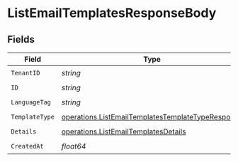 # ListEmailTemplatesResponseBody


## Fields

| Field                                                                                                                  | Type                                                                                                                   | Required                                                                                                               | Description                                                                                                            |
| ---------------------------------------------------------------------------------------------------------------------- | ---------------------------------------------------------------------------------------------------------------------- | ---------------------------------------------------------------------------------------------------------------------- | ---------------------------------------------------------------------------------------------------------------------- |
| `TenantID`                                                                                                             | *string*                                                                                                               | :heavy_check_mark:                                                                                                     | N/A                                                                                                                    |
| `ID`                                                                                                                   | *string*                                                                                                               | :heavy_check_mark:                                                                                                     | N/A                                                                                                                    |
| `LanguageTag`                                                                                                          | *string*                                                                                                               | :heavy_check_mark:                                                                                                     | N/A                                                                                                                    |
| `TemplateType`                                                                                                         | [operations.ListEmailTemplatesTemplateTypeResponse](../../models/operations/listemailtemplatestemplatetyperesponse.md) | :heavy_check_mark:                                                                                                     | N/A                                                                                                                    |
| `Details`                                                                                                              | [operations.ListEmailTemplatesDetails](../../models/operations/listemailtemplatesdetails.md)                           | :heavy_check_mark:                                                                                                     | N/A                                                                                                                    |
| `CreatedAt`                                                                                                            | *float64*                                                                                                              | :heavy_check_mark:                                                                                                     | N/A                                                                                                                    |